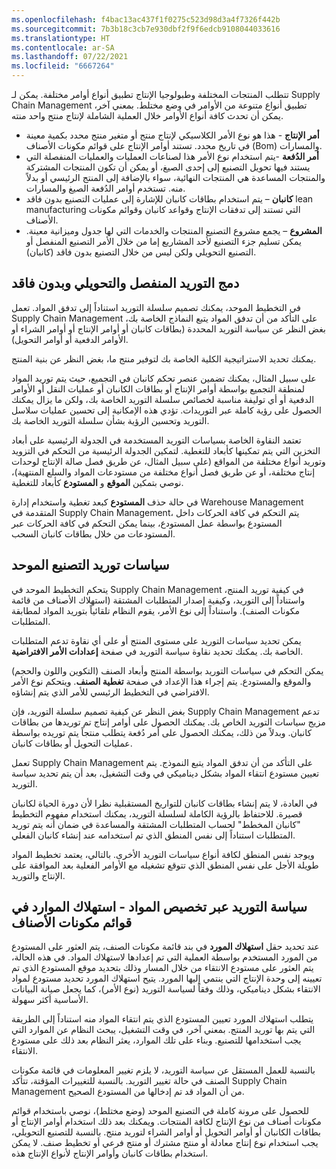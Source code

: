 ```yaml
---
ms.openlocfilehash: f4bac13ac437f1f0275c523d98d3a4f7326f442b
ms.sourcegitcommit: 7b3b18c3cb7e930dbf2f9f6edcb9108044033616
ms.translationtype: HT
ms.contentlocale: ar-SA
ms.lasthandoff: 07/22/2021
ms.locfileid: "6667264"
---
```

تتطلب المنتجات المختلفة وطبولوجيا الإنتاج تطبيق أنواع أوامر مختلفة. يمكن لـ Supply Chain Management تطبيق أنواع متنوعة من الأوامر في وضع مختلط. بمعني آخر، يمكن أن تحدث كافة أنواع الأوامر خلال العملية الشاملة لإنتاج منتج واحد منته.

- **أمر الإنتاج** - هذا هو نوع الأمر الكلاسيكي لإنتاج منتج أو متغير منتج محدد بكمية معينة في تاريخ محدد. تستند أوامر الإنتاج على قوائم مكونات الأصناف (Bom) والمسارات.
- **أمر الدُفعة** -يتم استخدام نوع الأمر هذا لصناعات العمليات والعمليات المنفصلة التي يستند فيها تحويل التصنيع إلى إحدى الصيغ، أو يمكن أن تكون المنتجات المشتركة والمنتجات المساعدة هي المنتجات النهائية، سواء بالإضافة إلى المنتج الرئيسي أو بدلاً منه. تستخدم أوامر الدُفعة الصيغ والمسارات.
- **كانبان** – يتم استخدام بطاقات كانبان للإشارة إلى عمليات التصنيع بدون فاقد lean manufacturing التي تستند إلى تدفقات الإنتاج وقواعد كانبان وقوائم مكونات الأصناف.
- **المشروع** – يجمع مشروع التصنيع المنتجات والخدمات التي لها جدول وميزانية معينة. يمكن تسليم جزء التصنيع لأحد المشاريع إما من خلال الأمر التصنيع المنفصل أو التصنيع التحويلي ولكن ليس من خلال التصنيع بدون فاقد (كانبان).

## <a name="combine-discrete-process-and-lean-sourcing"></a>دمج التوريد المنفصل والتحويلي وبدون فاقد 

في التخطيط الموحد، يمكنك تصميم سلسلة التوريد استناداً إلى تدفق المواد. تعمل Supply Chain Management على التأكد من أن تدفق المواد يتبع النماذج الخاصة بك، بغض النظر عن سياسة التوريد المحددة (بطاقات كانبان أو أوامر الإنتاج أو أوامر الشراء أو الأوامر الدفعية أو أوامر التحويل).

يمكنك تحديد الاستراتيجية الكلية الخاصة بك لتوفير منتج ما، بغض النظر عن بنية المنتج.

على سبيل المثال، يمكنك تضمين عنصر تحكم كانبان في التجميع، حيث يتم توريد المواد لمنطقة التجميع بواسطة أوامر الإنتاج أو بطاقات الكانبان أو عمليات النقل أو الأوامر الدفعية أو أي توليفة مناسبة لخصائص سلسلة التوريد الخاصة بك، ولكن ما يزال يمكنك الحصول على رؤية كاملة عبر التوريدات. تؤدي هذه الإمكانية إلى تحسين عمليات سلاسل التوريد وتحسين الرؤية بشأن سلسلة التوريد الخاصة بك.

تعتمد النقاوة الخاصة بسياسات التوريد المستخدمة في الجدولة الرئيسية على أبعاد التخزين التي يتم تمكينها كأبعاد للتغطية. لتمكين الجدولة الرئيسية من التحكم في التزويد وتوريد أنواع مختلفة من المواقع (على سبيل المثال، عن طريق فصل صالة الإنتاج لوحدات إنتاج مختلفة، أو عن طريق فصل أنواع مختلفة من مستودعات المواد والسلع المنتهية)، نوصي بتمكين **الموقع** و **المستودع** كأبعاد للتغطية. 

في حالة حذف **المستودع** كبعد تغطية واستخدام إدارة Warehouse Management المتقدمة في Supply Chain Management، يتم التحكم في كافة الحركات داخل المستودع بواسطة عمل المستودع، بينما يمكن التحكم في كافة الحركات عبر المستودعات من خلال بطاقات كانبان السحب.

## <a name="unified-manufacturing-supply-policies"></a>سياسات توريد التصنيع الموحد 

يتحكم التخطيط الموحد في Supply Chain Management في كيفية توريد المنتج، واستناداً إلى التوريد، وكيفية إصدار المتطلبات المشتقة (استهلاك الأصناف من قائمة مكونات الصنف). واستناداً إلى نوع الأمر، يقوم النظام تلقائياً بتوريد المواد لمطابقة المتطلبات.

يمكن تحديد سياسات التوريد على مستوى المنتج أو على أي نقاوة تدعم المتطلبات الخاصة بك. يمكنك تحديد نقاوة سياسة التوريد في صفحة **إعدادات الأمر الافتراضية**.

يمكن التحكم في سياسات التوريد بواسطة المنتج وأبعاد الصنف (التكوين واللون والحجم) والموقع والمستودع. يتم إجراء هذا الإعداد في صفحة **تغطية الصنف**. ويتحكم نوع الأمر الافتراضي في التخطيط الرئيسي للأمر الذي يتم إنشاؤه.

بغض النظر عن كيفية تصميم سلسلة التوريد، فإن Supply Chain Management تدعم مزيج سياسات التوريد الخاص بك. يمكنك الحصول على أوامر إنتاج تم توريدها من بطاقات كانبان. وبدلاً من ذلك، يمكنك الحصول على أمر دُفعة يتطلب منتجاً يتم توريده بواسطة عمليات التحويل أو بطاقات كانبان.

تعمل Supply Chain Management على التأكد من أن تدفق المواد يتبع النموذج. يتم تعيين مستودع انتقاء المواد بشكل ديناميكي في وقت التشغيل، بعد أن يتم تحديد سياسة التوريد.

في العادة، لا يتم إنشاء بطاقات كانبان للتواريخ المستقبلية نظرا لأن دورة الحياة لكانبان قصيرة. للاحتفاظ بالرؤية الكاملة لسلسلة التوريد، يمكنك استخدام مفهوم التخطيط "كانبان المخطط" لحساب المتطلبات المشتقة والمساعدة في ضمان أنه يتم توريد المتطلبات استناداً إلى نفس المنطق الذي تم استخدامه عند إنشاء كانبان الفعلي.

ويوجد نفس المنطق لكافة أنواع سياسات التوريد الأخرى. بالتالي، يعتمد تخطيط المواد طويلة الأجل على نفس المنطق الذي تتوقع تشغيله مع الأوامر الفعلية بعد الموافقة على الإنتاج والتوريد.

## <a name="materials-allocation-cross-supply-policy--resource-consumption-on-boms"></a>سياسة التوريد عبر تخصيص المواد - استهلاك الموارد في قوائم مكونات الأصناف 

عند تحديد حقل **استهلاك المورد** في بند قائمة مكونات الصنف، يتم العثور على المستودع من المورد المستخدم بواسطة العملية التي تم إعدادها لاستهلاك المواد. في هذه الحالة، يتم العثور على مستودع الانتقاء من خلال المسار وذلك بتحديد موقع المستودع الذي تم تعيينه إلى وحدة الإنتاج التي ينتمي إليها المورد. يتيح استهلاك المورد تحديد مستودع لمواد الانتقاء بشكل ديناميكي، وذلك وفقاً لسياسة التوريد (نوع الأمر)، كما يجعل صيانة البيانات الأساسية أكثر سهولة.

يتطلب استهلاك المورد تعيين المستودع الذي يتم انتقاء المواد منه استناداً إلى الطريقة التي يتم بها توريد المنتج. بمعني آخر، في وقت التشغيل، يبحث النظام عن الموارد التي يجب استخدامها للتصنيع. وبناء على تلك الموارد، يعثر النظام بعد ذلك على مستودع الانتقاء.

بالنسبة للعمل المستقل عن سياسة التوريد، لا يلزم تغيير المعلومات في قائمة مكونات الصنف في حالة تغيير التوريد. بالنسبة للتغييرات المؤقتة، تتأكد Supply Chain Management من أن المواد قد تم إدخالها من المستودع الصحيح.

للحصول على مرونة كاملة في التصنيع الموحد (وضع مختلط)، نوصي باستخدام قوائم مكونات أصناف من نوع الإنتاج لكافة المنتجات. ويمكنك بعد ذلك استخدام أوامر الإنتاج أو بطاقات الكانبان أو أوامر التحويل أو أوامر الشراء لتوريد منتج. بالنسبة للتصنيع التحويلي، يجب استخدام نوع إنتاج معادلة أو منتج مشترك أو منتج فرعي أو تخطيط صنف. لا يمكن استخدام بطاقات كانبان وأوامر الإنتاج لأنواع الإنتاج هذه.


